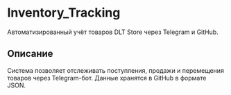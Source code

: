 # Inventory_Tracking  
Автоматизированный учёт товаров DLT Store через Telegram и GitHub.  

## Описание  
Система позволяет отслеживать поступления, продажи и перемещения товаров через Telegram-бот. Данные хранятся в GitHub в формате JSON.  
